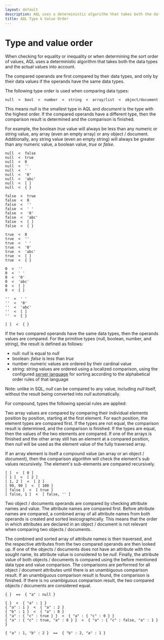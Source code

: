 ```yaml
---
layout: default
description: AQL uses a deterministic algorithm that takes both the data types and the actual values into account
title: AQL Type & Value Order
---
```

Type and value order
====================

When checking for equality or inequality or when determining the sort order of
values, AQL uses a deterministic algorithm that takes both the data types and
the actual values into account.

The compared operands are first compared by their data types, and only by their
data values if the operands have the same data types.

The following type order is used when comparing data types:

```
null  <  bool  <  number  <  string  <  array/list  <  object/document
```

This means *null* is the smallest type in AQL and *document* is the type with
the highest order. If the compared operands have a different type, then the
comparison result is determined and the comparison is finished.

For example, the boolean *true* value will always be less than any numeric or
string value, any array (even an empty array) or any object / document. Additionally, any
string value (even an empty string) will always be greater than any numeric
value, a boolean value, *true* or *false*.

```aql
null  <  false
null  <  true
null  <  0
null  <  ''
null  <  ' '
null  <  '0'
null  <  'abc'
null  <  [ ]
null  <  { }

false  <  true
false  <  0
false  <  ''
false  <  ' '
false  <  '0'
false  <  'abc'
false  <  [ ]
false  <  { }

true  <  0
true  <  ''
true  <  ' '
true  <  '0'
true  <  'abc'
true  <  [ ]
true  <  { }

0  <  ''
0  <  ' '
0  <  '0'
0  <  'abc'
0  <  [ ]
0  <  { }

''  <  ' '
''  <  '0'
''  <  'abc'
''  <  [ ]
''  <  { }

[ ]  <  { }
```

If the two compared operands have the same data types, then the operands values
are compared. For the primitive types (null, boolean, number, and string), the
result is defined as follows:

- null: *null* is equal to *null*
- boolean: *false* is less than *true*
- number: numeric values are ordered by their cardinal value
- string: string values are ordered using a localized comparison, using the configured
  [server language](../programs-arangod-options.html#--default-language)
  for sorting according to the alphabetical order rules of that language

Note: unlike in SQL, *null* can be compared to any value, including *null*
itself, without the result being converted into *null* automatically.

For compound, types the following special rules are applied:

Two array values are compared by comparing their individual elements position by
position, starting at the first element. For each position, the element types
are compared first. If the types are not equal, the comparison result is
determined, and the comparison is finished. If the types are equal, then the
values of the two elements are compared.  If one of the arrays is finished and
the other array still has an element at a compared position, then *null* will be
used as the element value of the fully traversed array.

If an array element is itself a compound value (an array or an object / document), then the
comparison algorithm will check the element's sub values recursively. The element's
sub-elements are compared recursively.

```aql
[ ]  <  [ 0 ]
[ 1 ]  <  [ 2 ]
[ 1, 2 ]  <  [ 2 ]
[ 99, 99 ]  <  [ 100 ]
[ false ]  <  [ true ]
[ false, 1 ]  <  [ false, '' ]
```

Two object / documents operands are compared by checking attribute names and value. The
attribute names are compared first. Before attribute names are compared, a
combined array of all attribute names from both operands is created and sorted
lexicographically.  This means that the order in which attributes are declared
in an object / document is not relevant when comparing two objects / documents.

The combined and sorted array of attribute names is then traversed, and the
respective attributes from the two compared operands are then looked up. If one
of the objects / documents does not have an attribute with the sought name, its attribute
value is considered to be *null*.  Finally, the attribute value of both
objects / documents is compared using the before mentioned data type and value comparison.
The comparisons are performed for all object / document attributes until there is an
unambiguous comparison result. If an unambiguous comparison result is found, the
comparison is finished. If there is no unambiguous comparison result, the two
compared objects / documents are considered equal.

```aql
{ }  ==  { "a" : null }

{ }  <  { "a" : 1 }
{ "a" : 1 }  <  { "a" : 2 }
{ "b" : 1 }  <  { "a" : 0 }
{ "a" : { "c" : true } }  <  { "a" : { "c" : 0 } }
{ "a" : { "c" : true, "a" : 0 } }  <  { "a" : { "c" : false, "a" : 1 } }

{ "a" : 1, "b" : 2 }  ==  { "b" : 2, "a" : 1 }
```
